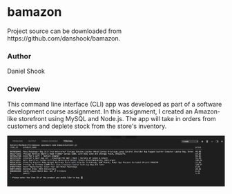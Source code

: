 <h1>bamazon</h1>

<p>Project source can be downloaded from https://github.com/danshook/bamazon.

<h3>Author</h3>

Daniel Shook

<h3>Overview</h3>
This command line interface (CLI) app was developed as part of a software development course assignment. In this assignment, I created an Amazon-like storefront using MySQL and Node.js. The app will take in orders from customers and deplete stock from the store's inventory.

![](images/1.png)
